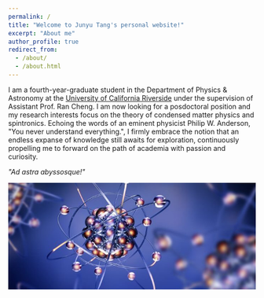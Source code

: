 ```yaml
---
permalink: /
title: "Welcome to Junyu Tang's personal website!"
excerpt: "About me"
author_profile: true
redirect_from: 
  - /about/
  - /about.html
---
```


I am a fourth-year-graduate student in the Department of Physics & Astronomy at the [University of California Riverside](https://www.ucr.edu/) under the supervision of Assistant Prof. Ran Cheng. I am now looking for a posdoctoral position and my research interests focus on the theory of condensed matter physics and spintronics. Echoing the words of an eminent physicist Philip W. Anderson, "You never understand everything.", I firmly embrace the notion that an endless expanse of knowledge still awaits for exploration, continuously propelling me to forward on the path of academia with passion and curiosity. 

*"Ad astra abyssosque!"*

![](/images/Spintronics.jpeg)

